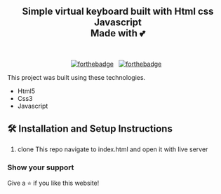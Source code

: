 <h2 align="center">
  Simple virtual keyboard built with Html css Javascript <br/>
  Made with 💕
</h2>
<div align="center">

</div>

<br/>

<center>

[![forthebadge](https://forthebadge.com/images/badges/built-with-love.svg)](https://forthebadge.com) &nbsp;
[![forthebadge](https://forthebadge.com/images/badges/open-source.svg)](https://forthebadge.com) &nbsp;

</center>


This project was built using these technologies.

- Html5
- Css3
- Javascript


## 🛠 Installation and Setup Instructions

1. clone This repo navigate to index.html and open it with live server 
### Show your support

Give a ⭐ if you like this website!
